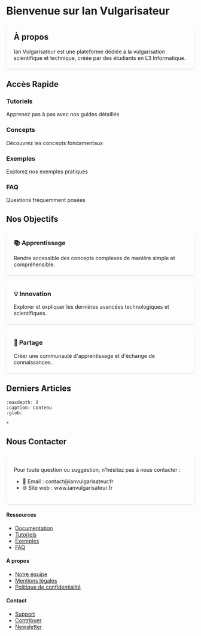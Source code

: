 # Bienvenue sur Ian Vulgarisateur

<div class="card">
    <h2>À propos</h2>
    <p>Ian Vulgarisateur est une plateforme dédiée à la vulgarisation scientifique et technique, créée par des étudiants en L3 Informatique.</p>
</div>

## Accès Rapide

<div class="quick-access">
    <div class="quick-access-item">
        <i class="fas fa-book"></i>
        <h3>Tutoriels</h3>
        <p>Apprenez pas à pas avec nos guides détaillés</p>
    </div>
    <div class="quick-access-item">
        <i class="fas fa-lightbulb"></i>
        <h3>Concepts</h3>
        <p>Découvrez les concepts fondamentaux</p>
    </div>
    <div class="quick-access-item">
        <i class="fas fa-code"></i>
        <h3>Exemples</h3>
        <p>Explorez nos exemples pratiques</p>
    </div>
    <div class="quick-access-item">
        <i class="fas fa-question-circle"></i>
        <h3>FAQ</h3>
        <p>Questions fréquemment posées</p>
    </div>
</div>

## Nos Objectifs

<div class="card">
    <h3>📚 Apprentissage</h3>
    <p>Rendre accessible des concepts complexes de manière simple et compréhensible.</p>
</div>

<div class="card">
    <h3>💡 Innovation</h3>
    <p>Explorer et expliquer les dernières avancées technologiques et scientifiques.</p>
</div>

<div class="card">
    <h3>🤝 Partage</h3>
    <p>Créer une communauté d'apprentissage et d'échange de connaissances.</p>
</div>

## Derniers Articles

```{toctree}
:maxdepth: 2
:caption: Contenu
:glob:

*
```

## Nous Contacter

<div class="card">
    <p>Pour toute question ou suggestion, n'hésitez pas à nous contacter :</p>
    <ul>
        <li>📧 Email : contact@ianvulgarisateur.fr</li>
        <li>🌐 Site web : www.ianvulgarisateur.fr</li>
    </ul>
</div>

<div class="bottom-nav">
    <div class="bottom-nav-grid">
        <div class="bottom-nav-section">
            <h4>Ressources</h4>
            <ul>
                <li><a href="#">Documentation</a></li>
                <li><a href="#">Tutoriels</a></li>
                <li><a href="#">Exemples</a></li>
                <li><a href="#">FAQ</a></li>
            </ul>
        </div>
        <div class="bottom-nav-section">
            <h4>À propos</h4>
            <ul>
                <li><a href="#">Notre équipe</a></li>
                <li><a href="#">Mentions légales</a></li>
                <li><a href="#">Politique de confidentialité</a></li>
            </ul>
        </div>
        <div class="bottom-nav-section">
            <h4>Contact</h4>
            <ul>
                <li><a href="#">Support</a></li>
                <li><a href="#">Contribuer</a></li>
                <li><a href="#">Newsletter</a></li>
            </ul>
        </div>
    </div>
</div>

<style>
.card {
    margin: 20px 0;
    padding: 20px;
    border-radius: 8px;
    box-shadow: 0 2px 4px rgba(0,0,0,0.1);
}

.card h2, .card h3 {
    color: var(--color-brand-primary);
    margin-top: 0;
}

.card p {
    margin-bottom: 0;
}

@import url('https://fonts.googleapis.com/css2?family=Montserrat:wght@400;600&display=swap');
</style> 